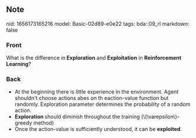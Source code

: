 ## Note
nid: 1656173165216
model: Basic-02d89-e0e22
tags: bda::09_rl
markdown: false

### Front
What is the difference in<b> Exploration</b> and <b>Exploitation</b> in <b>Reinforcement Learning</b>?

### Back
<ul><li>At the beginning there is little experience in the environment. Agent shouldn't choose actions abes on th eaction-value function but randomly. Exploration parameter determines the probability of a random action.</li><li><b>Exploration </b>should diminish throughout the training (\(\varepsilon\)-greedy method)</li><li>Once the action-value is sufficiently understood, it can be <b>exploited</b>.</li></ul>
